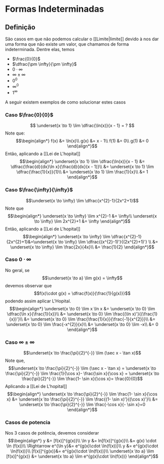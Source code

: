 # Formas Indeterminadas

## Definição
São casos em que não podemos calcular o [[Limite|limite]] devido à nos dar uma forma que não existe um valor, que chamamos de forma indeterminada. Dentre elas, temos
- $\frac{0}{0}$
- $\dfrac{\pm \infty}{\pm \infty}$
- $0 \cdot \infty$
- $\infty \pm \infty$
- $0^{0}$
- $\infty^{0}$
- $1^\infty$

A seguir existem exemplos de como solucionar estes casos
### Caso $\frac{0}{0}$
$$
\underset{x \to 1} \lim \dfrac{\ln(x)}{x - 1} = ?
$$
Note que:
$$\begin{align*}
f(x) &= \ln(x)\\
g(x) &= x - 1\\
f(1) &= 0\\
g(1) &= 0 
\end{align*}$$
Então, aplicando a [[Lei de L'hopital]]
$$\begin{align*}
\underset{x \to 1} \lim \dfrac{\ln(x)}{x - 1} &= \dfrac{\frac{d}{dx}\ln x}{\frac{d}{dx}(x - 1)}\\
&= \underset{x \to 1} \lim \dfrac{\frac{1}{x}}{1}\\
&= \underset{x \to 1} \lim \frac{1}{x}\\
&= 1
\end{align*}$$

### Caso $\frac{\infty}{\infty}$
$$\underset{x \to \infty} \lim \dfrac{x^{2}-1}{2x^2+1}$$
Note que
$$\begin{align*}
\underset{x \to \infty} \lim x^{2}-1 &= \infty\\
\underset{x \to \infty} \lim 2x^{2}+1 &= \infty
\end{align*}$$
Então, aplicando a [[Lei de L'hopital]]
$$\begin{align*}
\underset{x \to \infty} \lim \dfrac{x^{2}-1}{2x^{2}+1}&=\underset{x \to \infty} \lim \dfrac{(x^{2}-1)'}{(2x^{2}+1)'} \\
&= \underset{x \to \infty} \lim \frac{2x}{4x}\\
&= \frac{1}{2}
\end{align*}$$

### Caso $0 \cdot \infty$
No geral, se 
$$\underset{x \to a} \lim g(x) = \infty$$devemos observar que
$$f(x)\cdot g(x) = \dfrac{f(x)}{\frac{1}{g(x)}}$$
podendo assim aplicar L'Hopital.
$$\begin{align*}
\underset{x \to 0} \lim x \ln x &= \underset{x \to 0} \lim \dfrac{\ln x}{\frac{1}{x}}\\
&= \underset{x \to 0} \lim \frac{(\ln x)'}{(\frac{1}{x})'}\\
&= \underset{x \to 0} \lim \frac{\frac{1}{x}}{\frac{-1}{x^{2}}}\\
&= \underset{x \to 0} \lim \frac{-x^{2}}{x}\\
&= \underset{x \to 0} \lim -x\\
&= 0
\end{align*}$$

### Caso $\infty \pm \infty$
$$\underset{x \to \frac{\pi}{2}^{-}} \lim (\sec x - \tan x)$$
Note que,
$$\underset{x \to \frac{\pi}{2}^{-}} \lim (\sec x - \tan x) = \underset{x \to \frac{\pi}{2}^{-}} \lim \frac{1}{\cos x}- \frac{\sin x}{\cos x} = \underset{x \to \frac{\pi}{2}^{-}} \lim \frac{1- \sin x}{\cos x}= \frac{0}{0}$$
Aplicando a [[Lei de L'hopital]]
$$\begin{align*}
\underset{x \to \frac{\pi}{2}^{-}} \lim \frac{1- \sin x}{\cos x} &= \underset{x \to \frac{\pi}{2}^{-}} \lim \frac{(1- \sin x)'}{(\cos x)'}\\
&= \underset{x \to \frac{\pi}{2}^{-}} \lim \frac{-\cos x}{- \sin x}=0
\end{align*}$$

### Casos de potencia
Nos 3 casos de potência, devemos considerar
$$\begin{align*}
y &= [f(x)]^{g(x)}\\
\ln y &= ln[f(x)]^{g(x)}\\
&= g(x) \cdot \ln (f(x))\\
\Rightarrow e^{\ln y}&= e^{g(x)\cdot \ln(f(x))}\\
y &= e^{g(x)\cdot \ln(f(x))}\\
[f(x)]^{g(x)}&= e^{g(x)\cdot \ln(f(x))}\\
\underset{x \to a} \lim [f(x)]^{g(x)} &= \underset{x \to a} \lim e^{g(x)\cdot \ln(f(x))}
\end{align*}$$